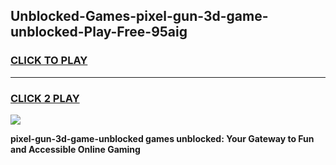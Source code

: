 
## Unblocked-Games-pixel-gun-3d-game-unblocked-Play-Free-95aig
<h3>
<a href="https://premium76.site?title=pixel-gun-3d-game-unblocked&ref=10A">CLICK TO PLAY</a></h3>
<hr>

<h3>
<a href="https://premium76.site?title=pixel-gun-3d-game-unblocked&ref=10A">CLICK 2 PLAY</a>
  
</h3>

<a href="https://premium76.site?title=pixel-gun-3d-game-unblocked&ref=10A"><img src="https://clearcache.store/games.png"></a>


**pixel-gun-3d-game-unblocked games unblocked: Your Gateway to Fun and Accessible Online Gaming**
